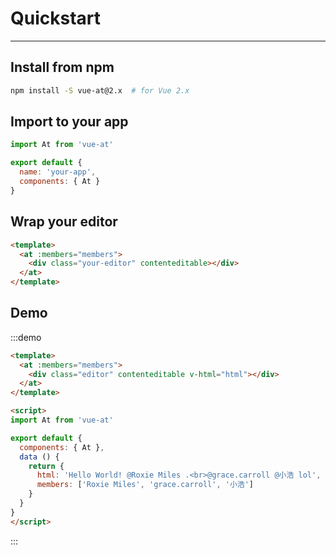 
# Quickstart

----

## Install from npm

```sh
npm install -S vue-at@2.x  # for Vue 2.x
```

## Import to your app

```js
import At from 'vue-at'

export default {
  name: 'your-app',
  components: { At }
}
```

## Wrap your editor

```html
<template>
  <at :members="members">
    <div class="your-editor" contenteditable></div>
  </at>
</template>
```

## Demo

:::demo
```html
<template>
  <at :members="members">
    <div class="editor" contenteditable v-html="html"></div>
  </at>
</template>

<script>
import At from 'vue-at'

export default {
  components: { At },
  data () {
    return {
      html: 'Hello World! @Roxie Miles .<br>@grace.carroll @小浩 lol',
      members: ['Roxie Miles', 'grace.carroll', '小浩']
    }
  }
}
</script>
```
:::

<script>
export default {
  data () {
    return {
      html: 'Hello World! @Roxie Miles .<br>@grace.carroll @小浩 lol',
      members: ['Roxie Miles', 'grace.carroll', '小浩']
    }
  }
}
</script>

<style scoped>
.editor {
  width: 400px;
  height: 80px;
  overflow: auto;
  white-space: pre-wrap;
  border: solid 1px rgba(0,0,0,.3);
  padding: .4em;
}
</style>
